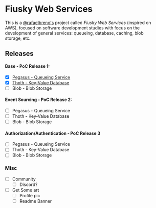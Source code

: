 # Fiusky Web Services

This is a [@rafaelbreno's](https://github.com/rafaelbreno) project called _Fiusky Web Services_ (inspired on AWS), focused on software development studies with focus on the development of general services: queueing, database, caching, blob storage, etc.

## Releases

#### Base - PoC Release 1:
- [x] [Pegasus - Queueing Service](https://github.com/fiuskyws/pegasus/releases/tag/v0.0.0-poc-r1)
- [x] [Thoth - Key-Value Database](https://github.com/fiuskyws/thoth/releases/tag/v0.0.0-poc-r1)
- [ ] Blob - Blob Storage

#### Event Sourcing - PoC Release 2:
- [ ] Pegasus - Queueing Service
- [ ] Thoth - Key-Value Database
- [ ] Blob - Blob Storage

#### Authorization/Authentication - PoC Release 3
- [ ] Pegasus - Queueing Service
- [ ] Thoth - Key-Value Database
- [ ] Blob - Blob Storage

### Misc
- [ ] Community
    - [ ] Discord?
- [ ] Get Some art
    - [ ] Profile pic
    - [ ] Readme Banner
